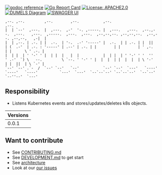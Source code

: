 [![godoc reference](https://img.shields.io/badge/godoc-reference-blue.svg)](https://pkg.go.dev/github.com/klovercloud-ci-cd/light-house-command)
[![Go Report Card](https://goreportcard.com/badge/github.com/klovercloud-ci-cd/light-house-query)](https://goreportcard.com/report/github.com/klovercloud-ci-cd/light-house-command)
[![License: APACHE2.0](https://img.shields.io/badge/License-apache2.0-green.svg)](https://opensource.org/licenses/Apache-2.0)
[![DUMELS Diagram](https://www.dumels.com/api/v1/badge/5658e0c8-5113-463b-bf13-28ff1001d8d1)](https://www.dumels.com/diagram/5658e0c8-5113-463b-bf13-28ff1001d8d1)
[![SWAGGER UI](https://img.shields.io/badge/swagger-api-green)](https://klovercloud-ci-cd.github.io/light-house-command/)

```
,--. ,--.         ,--.        ,--.           ,--.                                                                                                         ,--. 
|  | `--'  ,---.  |  ,---.  ,-'  '-. ,-----. |  ,---.   ,---.  ,--.,--.  ,---.   ,---.  ,-----.  ,---.  ,---.  ,--,--,--. ,--,--,--.  ,--,--. ,--,--,   ,-|  | 
|  | ,--. | .-. | |  .-.  | '-.  .-' '-----' |  .-.  | | .-. | |  ||  | (  .-'  | .-. : '-----' | .--' | .-. | |        | |        | ' ,-.  | |      \ ' .-. | 
|  | |  | ' '-' ' |  | |  |   |  |           |  | |  | ' '-' ' '  ''  ' .-'  `) \   --.         \ `--. ' '-' ' |  |  |  | |  |  |  | \ '-'  | |  ||  | \ `-' | 
`--' `--' .`-  /  `--' `--'   `--'           `--' `--'  `---'   `----'  `----'   `----'          `---'  `---'  `--`--`--' `--`--`--'  `--`--' `--''--'  `---'  
```

## Responsibility

- Listens Kubernetes events and stores/updates/deletes k8s objects.

| Versions | 
|----------|
| 0.0.1    |

## Want to contribute

- See [CONTRIBUTING.md](markdownfiles/CONTRIBUTING.md)
- See [DEVELOPMENT.md](markdownfiles/DEVELOPMENT.md) to get start
- See [architecture](https://github.com/klovercloud-ci-cd/architecture)
- Look at our
  [our issues](https://github.com/klovercloud-ci-cd/light-house-command/issues)